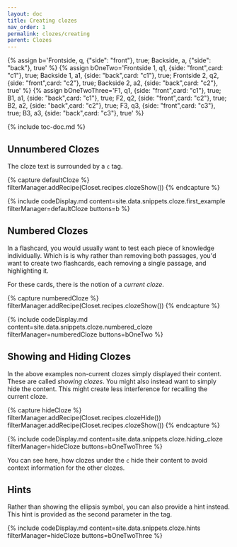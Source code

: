 ```yaml
---
layout: doc
title: Creating clozes
nav_order: 1
permalink: clozes/creating
parent: Clozes
---
```


{% assign b='Frontside, q, {"side": "front"}, true; Backside, a, {"side": "back"}, true' %}
{% assign bOneTwo='Frontside 1, q1, {side: "front",card: "c1"}, true; Backside 1, a1, {side: "back",card: "c1"}, true; Frontside 2, q2, {side: "front",card: "c2"}, true; Backside 2, a2, {side: "back",card: "c2"}, true' %}
{% assign bOneTwoThree='F1, q1, {side: "front",card: "c1"}, true; B1, a1, {side: "back",card: "c1"}, true; F2, q2, {side: "front",card: "c2"}, true; B2, a2, {side: "back",card: "c2"}, true; F3, q3, {side: "front",card: "c3"}, true; B3, a3, {side: "back",card: "c3"}, true' %}

{% include toc-doc.md %}

## Unnumbered Clozes

The cloze text is surrounded by a `c` tag.

{% capture defaultCloze %}
filterManager.addRecipe(Closet.recipes.clozeShow())
{% endcapture %}

{% include codeDisplay.md content=site.data.snippets.cloze.first_example filterManager=defaultCloze buttons=b %}

## Numbered Clozes

In a flashcard, you would usually want to test each piece of knowledge individually.
Which is is why rather than removing both passages, you'd want to create two flashcards, each removing a single passage, and highlighting it.

For these cards, there is the notion of a _current cloze_.

{% capture numberedCloze %}
filterManager.addRecipe(Closet.recipes.clozeShow())
{% endcapture %}

{% include codeDisplay.md content=site.data.snippets.cloze.numbered_cloze filterManager=numberedCloze buttons=bOneTwo %}

## Showing and Hiding Clozes

In the above examples non-current clozes simply displayed their content.
These are called _showing clozes_.
You might also instead want to simply hide the content.
This might create less interference for recalling the current cloze.

{% capture hideCloze %}
filterManager.addRecipe(Closet.recipes.clozeHide())
filterManager.addRecipe(Closet.recipes.clozeShow())
{% endcapture %}

{% include codeDisplay.md content=site.data.snippets.cloze.hiding_cloze filterManager=hideCloze buttons=bOneTwoThree %}

You can see here, how clozes under the `c` hide their content to avoid context information for the other clozes.

## Hints

Rather than showing the ellipsis symbol, you can also provide a hint instead.
This hint is provided as the second parameter in the tag.

{% include codeDisplay.md content=site.data.snippets.cloze.hints filterManager=hideCloze buttons=bOneTwoThree %}
